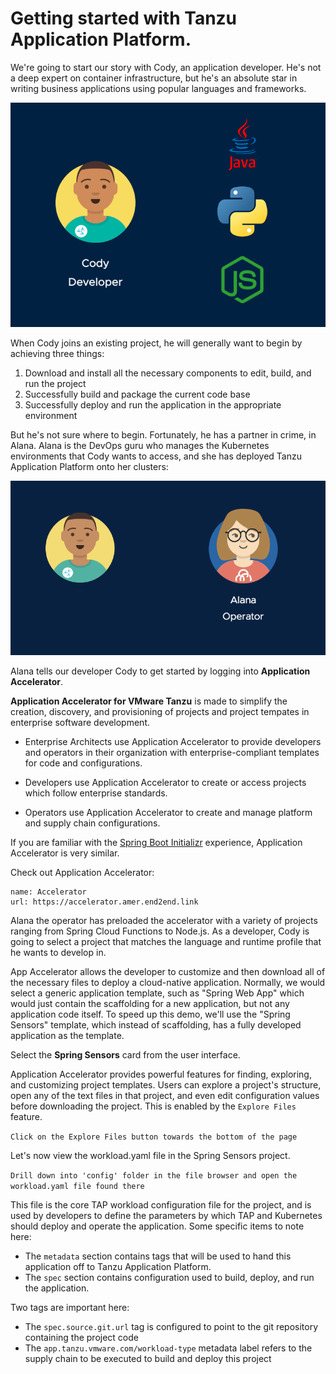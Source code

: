 # Getting started with Tanzu Application Platform.

We're going to start our story with Cody, an application developer. He's not a deep expert on container infrastructure, but he's an absolute star in writing business applications using popular languages and frameworks.

![Cody Languages](images/cody-languages.png)

When Cody joins an existing project, he will generally want to begin by achieving three things:

1. Download and install all the necessary components to edit, build, and run the project
1. Successfully build and package the current code base
1. Successfully deploy and run the application in the appropriate environment

But he's not sure where to begin. Fortunately, he has a partner in crime, in Alana. Alana is the DevOps guru who manages the Kubernetes environments that Cody wants to access, and she has deployed Tanzu Application Platform onto her clusters:

![Alana](images/meet-alana.png)

Alana tells our developer Cody to get started by logging into **Application Accelerator**.

**Application Accelerator for VMware Tanzu** is made to simplify the creation, discovery, and provisioning of projects and project tempates in enterprise software development.

* Enterprise Architects use Application Accelerator to provide developers and operators in their organization with enterprise-compliant templates for code and configurations.

* Developers use Application Accelerator to create or access projects which follow enterprise standards.

* Operators use Application Accelerator to create and manage platform and supply chain configurations.

If you are familiar with the [Spring Boot Initializr](https://start.spring.io/) experience, Application Accelerator is very similar.

Check out Application Accelerator:

```dashboard:create-dashboard
name: Accelerator
url: https://accelerator.amer.end2end.link
```

Alana the operator has preloaded the accelerator with a variety of projects ranging from Spring Cloud Functions to Node.js. As a developer, Cody is going to select a project that matches the language and runtime profile that he wants to develop in.

App Accelerator allows the developer to customize and then download all of the necessary files to deploy a cloud-native application. Normally, we would select a generic application template, such as "Spring Web App" which would just contain the scaffolding for a new application, but not any application code itself.  To speed up this demo, we'll use the "Spring Sensors" template, which instead of scaffolding, has a fully developed application as the template.

Select the **Spring Sensors** card from the user interface. 

Application Accelerator provides powerful features for finding, exploring, and customizing project templates. Users can explore a project's structure, open any of the text files in that project, and even edit configuration values before downloading the project. This is enabled by the ```Explore Files``` feature.

```Click on the Explore Files button towards the bottom of the page```

Let's now view the workload.yaml file in the Spring Sensors project.

```Drill down into 'config' folder in the file browser and open the workload.yaml file found there```

This file is the core TAP workload configuration file for the project, and is used by developers to define the parameters by which TAP and Kubernetes should deploy and operate the application. Some specific items to note here:

* The ```metadata``` section contains tags that will be used to hand this application off to Tanzu Application Platform.
* The ```spec``` section contains configuration used to build, deploy, and run the application.

Two tags are important here:

* The ```spec.source.git.url``` tag is configured to point to the git repository containing the project code
* The ```app.tanzu.vmware.com/workload-type``` metadata label refers to the supply chain to be executed to build and deploy this project

